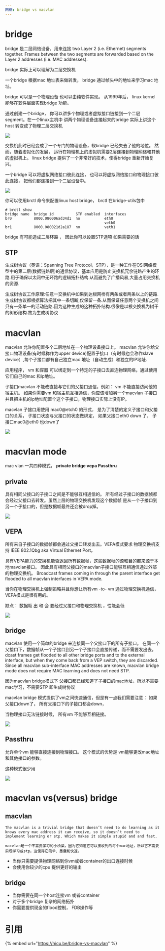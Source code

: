 ```yaml
---
网络: bridge vs macvlan 
---
```

# bridge
bridge 是二层网络设备，用来连接 two Layer 2 (i.e. Ethernet) segments together. 
Frames between the two segments are forwarded based on the Layer 2 addresses (i.e. MAC addresses). 

bridge 实际上可以理解为二层交换机

一个bridge 根据mac 地址表来做转发， bridge 通过帧头中的地址来学习mac 地址。

bridge 可以是一个物理设备 也可以由纯软件实现。 从1999年后， linux kernel 能够在软件层面实现bridge 功能。

通过创建一个bridge， 你可以讲多个物理或者虚拟接口链接到一个二层segment。在一个linux主机中 讲两个物理设备连接起来的bridge 实际上讲这个host 转变成了物理二层交换机

![](../../.gitbook/assets/bridge1.png)

交换机此时已经变成了一个专门的物理设备，软bridge 已经失去了他的地位。 然而，随着虚拟化的发展， 运行在物理机上的虚拟机需要2层连接到物理网络和其他的虚拟机上。 linux bridge 提供了一个非常好的技术，使得bridge 重新开始复兴。

一个bridge 可以将虚拟网络接口彼此连接， 也可以将虚拟网络接口和物理接口彼此连接， 把他们都连接到一个二层设备中。


![](../../.gitbook/assets/bridge2.png)

你可以使用brctl 命令来配置linux host bridge， brctl 在bridge-utils包中

```
# brctl show
bridge name  bridge id          STP enabled  interfaces
br0          8000.080006ad34d1  no           eth0
                                             veth0
br1          8000.080021d2a187  no           veth1

```
bridge 有可能造成二层环路 ， 因此你可以设置STP选项 如果需要的话

## STP

生成树协议（英语：Spanning Tree Protocol，STP），是一种工作在OSI网络模型中的第二层(数据链路层)的通信协议，基本应用是防止交换机冗余链路产生的环路.用于确保以太网中无环路的逻辑拓扑结构.从而避免了广播风暴,大量占用交换机的资源.

生成树协议工作原理:任意一交换机中如果到达根网桥有两条或者两条以上的链路.生成树协议都根据算法把其中一条切断,仅保留一条.从而保证任意两个交换机之间只有一条单一的活动链路.因为这种生成的这种拓扑结构.很像是以根交换机为树干的树形结构.故为生成树协议


# macvlan 

macvlan 允许你配置多个二层地址在一个物理设备接口上。 macvlan 允许你给父接口物理设备(有时候称作为upper device)配置子接口（有时候也会称作slave device）,每个子接口都有自己独立mac 地址（自动生成）和独立的IP地址.

应用程序， vm 和容器 可以绑定到一个特定的子接口去直连物理网络，通过使用它们自己的mac 和ip地址。

子接口macvlan 不能改直接与它们的父接口通信，例如： vm 不能直接访问他的宿主机。 如果你需要vm 和宿主机互相通信，你应该增加另一个macvlan 子接口并且把主机的ip地址配置个这个子接口，物理接口实际上没有IP。 

macvlan 子接口用使用 mac0@etch0 的形式， 是为了清楚的定义子接口和父接口的关系， 子接口状态与父接口的状态做绑定， 如果父接口eth0 down 了， 子接口mac0@eth0 也down了

![](../../.gitbook/assets/macvlan.png)

# macvlan mode

mac vlan 一共四种模式， **private bridge vepa Passthru**

## private

具有相同父接口的子接口之间是不能够互相通信的。 所有经过子接口的数据帧都会经过父接口去转发。虽然上层的物理交换机发现这个数据帧 是从一个子接口到另一个子接口的，但是数据帧最终还会被drop掉。

![](../../.gitbook/assets/mode_private.png)


## VEPA

所有来自子接口的数据帧都会通过父接口转发出去。VEPA模式要求 物理交换机支持 IEEE 802.1Qbg aka Virtual Ethernet Port。

具有VEPA能力的交换机能否返回所有数据帧，这些数据帧的源和目的都来源于本地mavclan接口。 因此具有相同父接口的macvlan子接口能够互相通信通过外部的物理交换机。
Broadcast frames coming in through the parent interface get flooded to all macvlan interfaces in VEPA mode. 

当你在物理交换机上强制策略并且你想让所有vm -to- vm 通过物理交换机通信，VEPA模式是很有用的。

缺点：
数据帧 出 和 会 要经过父接口和物理交换机 ，性能会低


![](../../.gitbook/assets/mode_vepa.png)

## bridge

macvlan 使用一个简单的bridge 来连接同一个父接口下的所有子接口。 在同一个父接口下，数据帧从一个子接口到另一个子接口会直接传递，而不需要发出去。
dcast frames get flooded to all other bridge ports and to the external interface, but when they come back from a VEP switch, they are discarded. Since all macvlan sub-interface  MAC addresses are known, macvlan bridge mode does not require MAC learning and does not need STP.

因为macvlan bridge模式下 父接口都已经知道了子接口的mac地址，所以不需要mac学习，不需要STP 即生成树协议

macvlan bridge 模式提供了vm之间快速通信，但是有一点我们需要注意： 如果父接口down了， 所有父接口下的子接口都会down，

当物理接口无法链接时候， 所有vm 不能够互相链接。


![](../../.gitbook/assets/mode_bridge.png)

## Passthru

允许单个vm 能够直接连接到物理接口。 这个模式的优势是 vm能够更改mac地址和其他接口的参数。

这种模式很少用


![](../../.gitbook/assets/mode_p.png)

# macvlan vs(versus) bridge

## macvlan

```
The macvlan is a trivial bridge that doesn’t need to do learning as it knows every mac address it can receive, so it doesn’t need to implement learning or stp. Which makes it simple stupid and and fast.

macvlan是一个不需要学习的小桥梁，因为它知道它可以接收到的每个mac地址，所以它不需要实现学习或stp。这使得它简单、愚蠢和快速。
```

* 当你只需要提供物理网络到你vm或者container的出口连接时候
* 会使用你较少的cpu 提供更好的输出

## bridge

* 当你需要在同一个host连接vm 或者container 
* 对于多个bridge 复杂的网络拓扑
* 你需要提供现金的flood控制， FDB操作等










































































































































# 引用

{% embed url="https://hicu.be/bridge-vs-macvlan" %}



